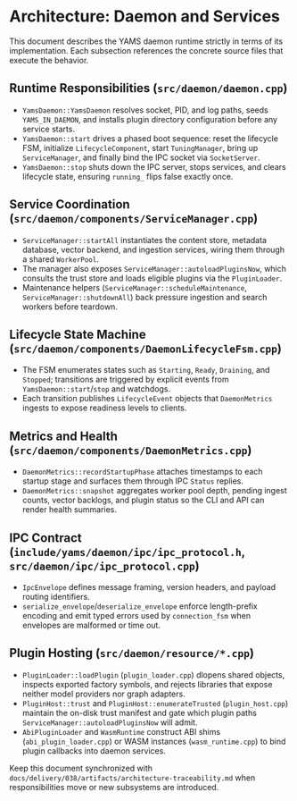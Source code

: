 # Architecture: Daemon and Services

This document describes the YAMS daemon runtime strictly in terms of its implementation. Each subsection references the concrete source files that execute the behavior.

## Runtime Responsibilities (`src/daemon/daemon.cpp`)

- `YamsDaemon::YamsDaemon` resolves socket, PID, and log paths, seeds `YAMS_IN_DAEMON`, and installs plugin directory configuration before any service starts.
- `YamsDaemon::start` drives a phased boot sequence: reset the lifecycle FSM, initialize `LifecycleComponent`, start `TuningManager`, bring up `ServiceManager`, and finally bind the IPC socket via `SocketServer`.
- `YamsDaemon::stop` shuts down the IPC server, stops services, and clears lifecycle state, ensuring `running_` flips false exactly once.

## Service Coordination (`src/daemon/components/ServiceManager.cpp`)

- `ServiceManager::startAll` instantiates the content store, metadata database, vector backend, and ingestion services, wiring them through a shared `WorkerPool`.
- The manager also exposes `ServiceManager::autoloadPluginsNow`, which consults the trust store and loads eligible plugins via the `PluginLoader`.
- Maintenance helpers (`ServiceManager::scheduleMaintenance`, `ServiceManager::shutdownAll`) back pressure ingestion and search workers before teardown.

## Lifecycle State Machine (`src/daemon/components/DaemonLifecycleFsm.cpp`)

- The FSM enumerates states such as `Starting`, `Ready`, `Draining`, and `Stopped`; transitions are triggered by explicit events from `YamsDaemon::start`/`stop` and watchdogs.
- Each transition publishes `LifecycleEvent` objects that `DaemonMetrics` ingests to expose readiness levels to clients.

## Metrics and Health (`src/daemon/components/DaemonMetrics.cpp`)

- `DaemonMetrics::recordStartupPhase` attaches timestamps to each startup stage and surfaces them through IPC `Status` replies.
- `DaemonMetrics::snapshot` aggregates worker pool depth, pending ingest counts, vector backlogs, and plugin status so the CLI and API can render health summaries.

## IPC Contract (`include/yams/daemon/ipc/ipc_protocol.h`, `src/daemon/ipc/ipc_protocol.cpp`)

- `IpcEnvelope` defines message framing, version headers, and payload routing identifiers.
- `serialize_envelope`/`deserialize_envelope` enforce length-prefix encoding and emit typed errors used by `connection_fsm` when envelopes are malformed or time out.

## Plugin Hosting (`src/daemon/resource/*.cpp`)

- `PluginLoader::loadPlugin` (`plugin_loader.cpp`) dlopens shared objects, inspects exported factory symbols, and rejects libraries that expose neither model providers nor graph adapters.
- `PluginHost::trust` and `PluginHost::enumerateTrusted` (`plugin_host.cpp`) maintain the on-disk trust manifest and gate which plugin paths `ServiceManager::autoloadPluginsNow` will admit.
- `AbiPluginLoader` and `WasmRuntime` construct ABI shims (`abi_plugin_loader.cpp`) or WASM instances (`wasm_runtime.cpp`) to bind plugin callbacks into daemon services.

Keep this document synchronized with `docs/delivery/038/artifacts/architecture-traceability.md` when responsibilities move or new subsystems are introduced.
